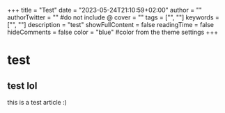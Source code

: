 +++
title = "Test"
date = "2023-05-24T21:10:59+02:00"
author = ""
authorTwitter = "" #do not include @
cover = ""
tags = ["", ""]
keywords = ["", ""]
description = "test"
showFullContent = false
readingTime = false
hideComments = false
color = "blue" #color from the theme settings
+++
# test
## test lol
this is a test article :)